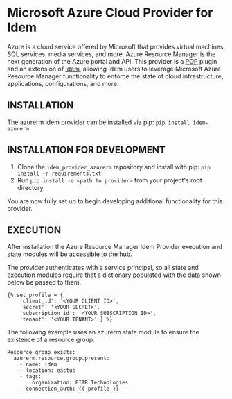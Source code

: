 # Microsoft Azure Cloud Provider for Idem

Azure is a cloud service offered by Microsoft that provides virtual machines, SQL services, media services, and more.
Azure Resource Manager is the next generation of the Azure portal and API. This provider is a [POP](https://gitlab.com/saltstack/pop/pop)
plugin and an extension of [Idem](https://gitlab.com/saltstack/pop/idem), allowing Idem users to leverage Microsoft
Azure Resource Manager functionality to enforce the state of cloud infrastructure, applications, configurations, and
more.

## INSTALLATION
The azurerm idem provider can be installed via pip:
`pip install idem-azurerm`

## INSTALLATION FOR DEVELOPMENT
1. Clone the `idem_provider_azurerm` repository and install with pip:
`pip install -r requirements.txt`
2. Run `pip install -e <path to provider>` from your project's root directory

You are now fully set up to begin developing additional functionality for this provider.

## EXECUTION
After installation the Azure Resource Manager Idem Provider execution and state modules will be accessible to the hub.

The provider authenticates with a service principal, so all state and execution modules require that a dictionary
populated with the data shown below be passed to them.
```
{% set profile = {
    'client_id': '<YOUR CLIENT ID>',
    'secret': '<YOUR SECRET>',
    'subscription_id': '<YOUR SUBSCRIPTION ID>',
    'tenant': '<YOUR TENANT>' } %}
```
The following example uses an azurerm state module to ensure the existence of a resource group.
```
Resource group exists:
  azurerm.resource.group.present:
    - name: idem
    - location: eastus
    - tags:
        organization: EITR Technologies
    - connection_auth: {{ profile }}
```
